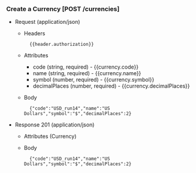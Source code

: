 ### Create a Currency [POST /currencies]

+ Request (application/json)
    + Headers
    
            {{header.authorization}}
        
    + Attributes
        + code (string, required) - {{currency.code}}
        + name (string, required) - {{currency.name}}
        + symbol (number, required) - {{currency.symbol}}
        + decimalPlaces (number, required) - {{currency.decimalPlaces}}

    + Body

            {"code":"USD_run14","name":"US Dollars","symbol":"$","decimalPlaces":2}
    
+ Response 201 (application/json)
    + Attributes (Currency)

    + Body
            
            {"code":"USD_run14","name":"US Dollars","symbol":"$","decimalPlaces":2}
